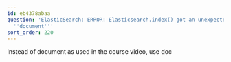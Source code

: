 ```yaml
---
id: eb4378abaa
question: 'ElasticSearch: ERROR: Elasticsearch.index() got an unexpected keyword argument
  ''document'''
sort_order: 220
---
```


Instead of document as used in the course video, use doc

